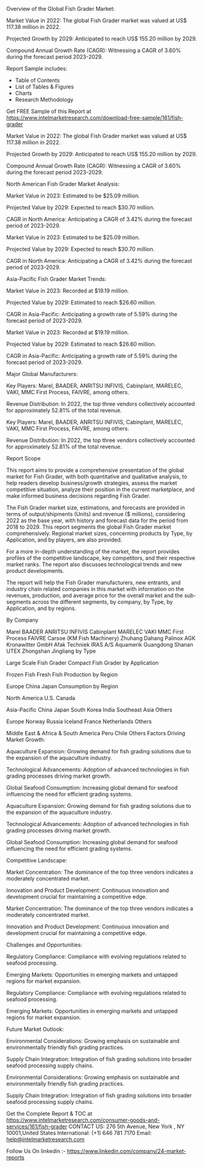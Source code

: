  Overview of the Global Fish Grader Market:



Market Value in 2022: The global Fish Grader market was valued at US$ 117.38 million in 2022.

Projected Growth by 2029: Anticipated to reach US$ 155.20 million by 2029.

Compound Annual Growth Rate (CAGR): Witnessing a CAGR of 3.60% during the forecast period 2023-2029.

Report Sample includes:
- Table of Contents
- List of Tables & Figures
- Charts
- Research Methodology

Get FREE Sample of this Report at https://www.intelmarketresearch.com/download-free-sample/161/fish-grader


Market Value in 2022: The global Fish Grader market was valued at US$ 117.38 million in 2022.

Projected Growth by 2029: Anticipated to reach US$ 155.20 million by 2029.

Compound Annual Growth Rate (CAGR): Witnessing a CAGR of 3.60% during the forecast period 2023-2029.

North American Fish Grader Market Analysis:



Market Value in 2023: Estimated to be $25.09 million.

Projected Value by 2029: Expected to reach $30.70 million.

CAGR in North America: Anticipating a CAGR of 3.42% during the forecast period of 2023-2029.

Market Value in 2023: Estimated to be $25.09 million.

Projected Value by 2029: Expected to reach $30.70 million.

CAGR in North America: Anticipating a CAGR of 3.42% during the forecast period of 2023-2029.

Asia-Pacific Fish Grader Market Trends:



Market Value in 2023: Recorded at $19.19 million.

Projected Value by 2029: Estimated to reach $26.60 million.

CAGR in Asia-Pacific: Anticipating a growth rate of 5.59% during the forecast period of 2023-2029.

Market Value in 2023: Recorded at $19.19 million.

Projected Value by 2029: Estimated to reach $26.60 million.

CAGR in Asia-Pacific: Anticipating a growth rate of 5.59% during the forecast period of 2023-2029.

Major Global Manufacturers:



Key Players: Marel, BAADER, ANRITSU INFIVIS, Cabinplant, MARELEC, VAKI, MMC First Process, FAIVRE, among others.

Revenue Distribution: In 2022, the top three vendors collectively accounted for approximately 52.81% of the total revenue.

Key Players: Marel, BAADER, ANRITSU INFIVIS, Cabinplant, MARELEC, VAKI, MMC First Process, FAIVRE, among others.

Revenue Distribution: In 2022, the top three vendors collectively accounted for approximately 52.81% of the total revenue.

Report Scope



This report aims to provide a comprehensive presentation of the global market for Fish Grader, with both quantitative and qualitative analysis, to help readers develop business/growth strategies, assess the market competitive situation, analyze their position in the current marketplace, and make informed business decisions regarding Fish Grader.



The Fish Grader market size, estimations, and forecasts are provided in terms of output/shipments (Units) and revenue ($ millions), considering 2022 as the base year, with history and forecast data for the period from 2018 to 2029. This report segments the global Fish Grader market comprehensively. Regional market sizes, concerning products by Type, by Application, and by players, are also provided.



For a more in-depth understanding of the market, the report provides profiles of the competitive landscape, key competitors, and their respective market ranks. The report also discusses technological trends and new product developments.



The report will help the Fish Grader manufacturers, new entrants, and industry chain related companies in this market with information on the revenues, production, and average price for the overall market and the sub-segments across the different segments, by company, by Type, by Application, and by regions.

By Company



Marel
BAADER
ANRITSU INFIVIS
Cabinplant
MARELEC
VAKI
MMC First Process
FAIVRE
Carsoe (KM Fish Machinery)
Zhuhang Dahang
Palinox
AGK Kronawitter GmbH
Afak Techniek
IRAS A/S
Aquamerik
Guangdong Shanan
UTEX
Zhongshan Jingliang
by Type



Large Scale Fish Grader
Compact Fish Grader
by Application



Frozen Fish
Fresh Fish
Production by Region



Europe
China
Japan
Consumption by Region



North America
U.S.
Canada


Asia-Pacific
China
Japan
South Korea
India
Southeast Asia
Others


Europe
Norway
Russia
Iceland
France
Netherlands
Others


Middle East & Africa & South America
Peru
Chile
Others
Factors Driving Market Growth:



Aquaculture Expansion: Growing demand for fish grading solutions due to the expansion of the aquaculture industry.

Technological Advancements: Adoption of advanced technologies in fish grading processes driving market growth.

Global Seafood Consumption: Increasing global demand for seafood influencing the need for efficient grading systems.

Aquaculture Expansion: Growing demand for fish grading solutions due to the expansion of the aquaculture industry.

Technological Advancements: Adoption of advanced technologies in fish grading processes driving market growth.

Global Seafood Consumption: Increasing global demand for seafood influencing the need for efficient grading systems.

Competitive Landscape:



Market Concentration: The dominance of the top three vendors indicates a moderately concentrated market.

Innovation and Product Development: Continuous innovation and development crucial for maintaining a competitive edge.

Market Concentration: The dominance of the top three vendors indicates a moderately concentrated market.

Innovation and Product Development: Continuous innovation and development crucial for maintaining a competitive edge.

Challenges and Opportunities:



Regulatory Compliance: Compliance with evolving regulations related to seafood processing.

Emerging Markets: Opportunities in emerging markets and untapped regions for market expansion.

Regulatory Compliance: Compliance with evolving regulations related to seafood processing.

Emerging Markets: Opportunities in emerging markets and untapped regions for market expansion.

Future Market Outlook:



Environmental Considerations: Growing emphasis on sustainable and environmentally friendly fish grading practices.

Supply Chain Integration: Integration of fish grading solutions into broader seafood processing supply chains.

Environmental Considerations: Growing emphasis on sustainable and environmentally friendly fish grading practices.

Supply Chain Integration: Integration of fish grading solutions into broader seafood processing supply chains.

Get the Complete Report & TOC at https://www.intelmarketresearch.com/consumer-goods-and-services/161/fish-grader
CONTACT US:
276 5th Avenue, New York , NY 10001,United States
International: (+1) 646 781 7170
Email: help@intelmarketresearch.com

Follow Us On linkedin :- https://www.linkedin.com/company/24-market-reports
